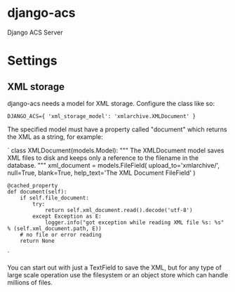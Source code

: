 # django-acs
Django ACS Server

# Settings

## XML storage
django-acs needs a model for XML storage. Configure the class like so:

`
DJANGO_ACS={
    'xml_storage_model': 'xmlarchive.XMLDocument'
}
`

The specified model must have a property called "document" which returns the XML as a string, for example:

`
class XMLDocument(models.Model):
    """
    The XMLDocument model saves XML files to disk and keeps only a reference to the filename in the database.
    """
    xml_document = models.FileField(
        upload_to='xmlarchive/',
        null=True,
        blank=True,
        help_text='The XML Document FileField'
    )

    @cached_property
    def document(self):
        if self.file_document:
            try:
                return self.xml_document.read().decode('utf-8')
            except Exception as E:
                logger.info("got exception while reading XML file %s: %s" % (self.xml_document.path, E))
        # no file or error reading
        return None
`

You can start out with just a TextField to save the XML, but for any type of large scale operation use the filesystem or an object store which can handle millions of files.

